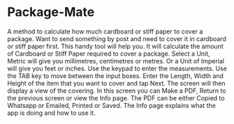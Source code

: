 # Package-Mate
A method to calculate how much cardboard or stiff paper to cover a package. 
Want to send something by post and need to cover it in cardboard or stiff paper first. This handy tool will help you.
It will calculate the amount of Cardboard or Stiff Paper required to cover a package.
Select a Unit, Metric will give you millimetres, centimetres or metres. 
Or a Unit of Imperial will give you feet or inches.
Use the keypad to enter the measurements. Use the TAB key to move between the input boxes.
Enter the Length, Width and Height of the item that you want to cover and tap Next.
The screen will then display a view of the covering. 
In this screen you can Make a PDF, Return to the previous screen or view the Info page.
The PDF can be either Copied to Whatsapp or Emailed, Printed or Saved.
The Info page explains what the app is doing and how to use it.
